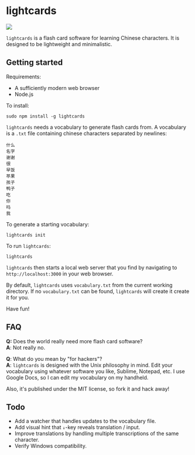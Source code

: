 lightcards
==========

<img align="center" src="http://odsod.github.io/lightcards/preview.png">

`lightcards` is a flash card software for learning Chinese characters. It is
designed to be lightweight and minimalistic.

Getting started
---------------

Requirements:

* A sufficiently modern web browser
* Node.js

To install:

    sudo npm install -g lightcards

`lightcards` needs a vocabulary to generate flash cards from. A vocabulary
is a `.txt` file containing chinese characters separated by newlines:

    什么
    名字
    谢谢
    很
    早饭
    苹果
    孩子
    鸭子
    吃
    你
    吗
    我

To generate a starting vocabulary:

    lightcards init

To run `lightcards`:

    lightcards

`lightcards` then starts a local web server that you find by navigating to
`http://localhost:3000` in your web browser.

By default, `lightcards` uses `vocabulary.txt` from the current working
directory. If no `vocabulary.txt` can be found, `lightcards` will create
it create it for you.

Have fun!

FAQ
---

__Q:__ Does the world really need more flash card software?<br>
__A__: Not really no.

__Q__: What do you mean by "for hackers"?<br>
__A__: `lightcards` is designed with the Unix philosophy in mind. Edit your
vocabulary using whatever software you like, Sublime, Notepad, etc. I use
Google Docs, so I can edit my vocabulary on my handheld.

Also, it's published under the MIT license, so fork it and hack
away!

Todo
----

* Add a watcher that handles updates to the vocabulary file.
* Add visual hint that `↓`-key reveals translation / input.
* Improve translations by handling multiple transcriptions of the same
  character.
* Verify Windows compatibility.

